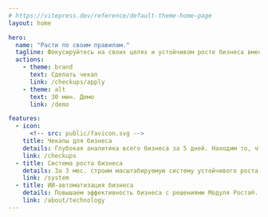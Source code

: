 ```yaml
---
# https://vitepress.dev/reference/default-theme-home-page
layout: home

hero:
  name: "Расти по своим правилам."
  tagline: Фокусируйтесь на своих целях и устойчивом росте бизнеса вместе с Модулем Роста®.
  actions:
    - theme: brand
      text: Сделать чекап
      link: /checkups/apply
    - theme: alt
      text: 30 мин. Демо
      link: /demo

features:
  - icon:
      <!-- src: public/favicon.svg -->
    title: Чекапы для бизнеса
    details: Глубокая аналитика всего бизнеса за 5 дней. Находим то, что другие упускают.
    link: /checkups
  - title: Система роста бизнеса
    details: За 3 мес. строим масштабируемую систему устойчивого роста бизнеса.
    link: /system
  - title: ИИ-автоматизация бизнеса
    details: Повышаем эффективность бизнеса с решениями Модуля Роста®.
    link: /about/technology
---
```

